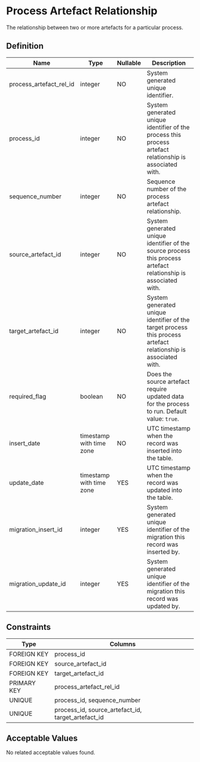 # Process Artefact Relationship

The relationship between two or more artefacts for a particular process.

## Definition

<!-- definition -->
| Name                    | Type                     | Nullable | Description                                                                                                     |
| ----------------------- | ------------------------ | -------- | --------------------------------------------------------------------------------------------------------------- |
| process_artefact_rel_id | integer                  | NO       | System generated unique identifier.                                                                             |
| process_id              | integer                  | NO       | System generated unique identifier of the process this process artefact relationship is associated with.        |
| sequence_number         | integer                  | NO       | Sequence number of the process artefact relationship.                                                           |
| source_artefact_id      | integer                  | NO       | System generated unique identifier of the source process this process artefact relationship is associated with. |
| target_artefact_id      | integer                  | NO       | System generated unique identifier of the target process this process artefact relationship is associated with. |
| required_flag           | boolean                  | NO       | Does the source artefact require updated data for the process to run. Default value: `true`.                    |
| insert_date             | timestamp with time zone | NO       | UTC timestamp when the record was inserted into the table.                                                      |
| update_date             | timestamp with time zone | YES      | UTC timestamp when the record was updated into the table.                                                       |
| migration_insert_id     | integer                  | YES      | System generated unique identifier of the migration this record was inserted by.                                |
| migration_update_id     | integer                  | YES      | System generated unique identifier of the migration this record was updated by.                                 |
<!-- definitionstop -->

## Constraints

<!-- constraint -->
| Type        | Columns                                            |
| ----------- | -------------------------------------------------- |
| FOREIGN KEY | process_id                                         |
| FOREIGN KEY | source_artefact_id                                 |
| FOREIGN KEY | target_artefact_id                                 |
| PRIMARY KEY | process_artefact_rel_id                            |
| UNIQUE      | process_id, sequence_number                        |
| UNIQUE      | process_id, source_artefact_id, target_artefact_id |
<!-- constraintstop -->

## Acceptable Values

<!-- acceptablevalues -->
No related acceptable values found.
<!-- acceptablevaluesstop -->
